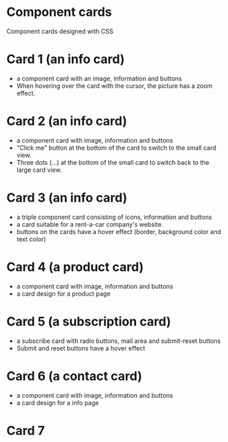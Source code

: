 # Component cards
Component cards designed with CSS


# Card 1 (an info card)
* a component card with an image, information and buttons
* When hovering over the card with the cursor, the picture has a zoom effect.

# Card 2 (an info card)
* a component card with image, information and buttons
* "Click me" button at the bottom of the card to switch to the small card view.
* Three dots (...) at the bottom of the small card to switch back to the large card view.

# Card 3 (an info card)
* a triple component card consisting of icons, information and buttons
* a card suitable for a rent-a-car company's website.
* buttons on the cards have a hover effect (border, background color and text color)

# Card 4 (a product card)
* a component card with image, information and buttons
* a card design for a product page

# Card 5 (a subscription card)
* a subscribe card with radio buttons, mail area and submit-reset buttons
* Submit and reset buttons have a hover effect

# Card 6 (a contact card)
* a component card with image, information and buttons
* a card design for a info page

# Card 7
